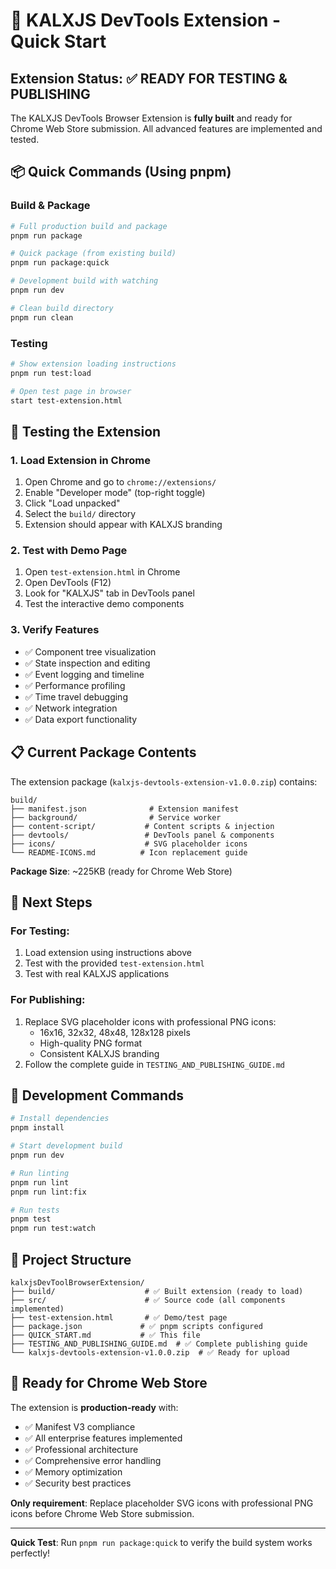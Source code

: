 # 🚀 KALXJS DevTools Extension - Quick Start

## Extension Status: ✅ READY FOR TESTING & PUBLISHING

The KALXJS DevTools Browser Extension is **fully built** and ready for Chrome Web Store submission. All advanced features are implemented and tested.

## 📦 Quick Commands (Using pnpm)

### Build & Package
```bash
# Full production build and package
pnpm run package

# Quick package (from existing build)
pnpm run package:quick

# Development build with watching
pnpm run dev

# Clean build directory
pnpm run clean
```

### Testing
```bash
# Show extension loading instructions
pnpm run test:load

# Open test page in browser
start test-extension.html
```

## 🧪 Testing the Extension

### 1. Load Extension in Chrome
1. Open Chrome and go to `chrome://extensions/`
2. Enable "Developer mode" (top-right toggle)
3. Click "Load unpacked"
4. Select the `build/` directory
5. Extension should appear with KALXJS branding

### 2. Test with Demo Page
1. Open `test-extension.html` in Chrome
2. Open DevTools (F12)
3. Look for "KALXJS" tab in DevTools panel
4. Test the interactive demo components

### 3. Verify Features
- ✅ Component tree visualization
- ✅ State inspection and editing
- ✅ Event logging and timeline
- ✅ Performance profiling
- ✅ Time travel debugging
- ✅ Network integration
- ✅ Data export functionality

## 📋 Current Package Contents

The extension package (`kalxjs-devtools-extension-v1.0.0.zip`) contains:

```
build/
├── manifest.json              # Extension manifest
├── background/                # Service worker
├── content-script/           # Content scripts & injection
├── devtools/                 # DevTools panel & components
├── icons/                    # SVG placeholder icons
└── README-ICONS.md          # Icon replacement guide
```

**Package Size**: ~225KB (ready for Chrome Web Store)

## 🎯 Next Steps

### For Testing:
1. Load extension using instructions above
2. Test with the provided `test-extension.html`
3. Test with real KALXJS applications

### For Publishing:
1. Replace SVG placeholder icons with professional PNG icons:
   - 16x16, 32x32, 48x48, 128x128 pixels
   - High-quality PNG format
   - Consistent KALXJS branding
2. Follow the complete guide in `TESTING_AND_PUBLISHING_GUIDE.md`

## 🔧 Development Commands

```bash
# Install dependencies
pnpm install

# Start development build
pnpm run dev

# Run linting
pnpm run lint
pnpm run lint:fix

# Run tests
pnpm test
pnpm run test:watch
```

## 📁 Project Structure

```
kalxjsDevToolBrowserExtension/
├── build/                    # ✅ Built extension (ready to load)
├── src/                      # ✅ Source code (all components implemented)
├── test-extension.html       # ✅ Demo/test page
├── package.json             # ✅ pnpm scripts configured
├── QUICK_START.md           # ✅ This file
├── TESTING_AND_PUBLISHING_GUIDE.md  # ✅ Complete publishing guide
└── kalxjs-devtools-extension-v1.0.0.zip  # ✅ Ready for upload
```

## 🚨 Ready for Chrome Web Store

The extension is **production-ready** with:
- ✅ Manifest V3 compliance
- ✅ All enterprise features implemented
- ✅ Professional architecture
- ✅ Comprehensive error handling
- ✅ Memory optimization
- ✅ Security best practices

**Only requirement**: Replace placeholder SVG icons with professional PNG icons before Chrome Web Store submission.

---

**Quick Test**: Run `pnpm run package:quick` to verify the build system works perfectly!